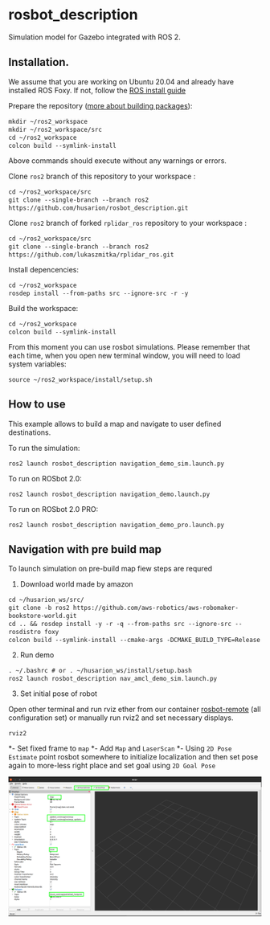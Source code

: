 # rosbot_description #

Simulation model for Gazebo integrated with ROS 2.

## Installation. ## 

We assume that you are working on Ubuntu 20.04 and already have installed ROS Foxy. If not, follow the [ROS install guide](https://index.ros.org/doc/ros2/Installation/Foxy/)

Prepare the repository ([more about building packages](https://index.ros.org/doc/ros2/Tutorials/Colcon-Tutorial/)):
```
mkdir ~/ros2_workspace
mkdir ~/ros2_workspace/src
cd ~/ros2_workspace
colcon build --symlink-install
```

Above commands should execute without any warnings or errors.

Clone `ros2` branch of this repository to your workspace :

```
cd ~/ros2_workspace/src
git clone --single-branch --branch ros2 https://github.com/husarion/rosbot_description.git
```

Clone `ros2` branch of forked `rplidar_ros` repository to your workspace :

```
cd ~/ros2_workspace/src
git clone --single-branch --branch ros2 https://github.com/lukaszmitka/rplidar_ros.git
```

Install depencencies:

```
cd ~/ros2_workspace
rosdep install --from-paths src --ignore-src -r -y
```

Build the workspace:

```
cd ~/ros2_workspace
colcon build --symlink-install
```

From this moment you can use rosbot simulations. Please remember that each time, when you open new terminal window, you will need to load system variables:

```
source ~/ros2_workspace/install/setup.sh
```

## How to use ##

This example allows to build a map and navigate to user defined destinations.

To run the simulation:

```
ros2 launch rosbot_description navigation_demo_sim.launch.py
```

To run on ROSbot 2.0:

```
ros2 launch rosbot_description navigation_demo.launch.py
```

To run on ROSbot 2.0 PRO:

```
ros2 launch rosbot_description navigation_demo_pro.launch.py
```

## Navigation with pre build map 

To launch simulation on pre-build map fiew steps are requred 

1. Download world made by amazon 

```
cd ~/husarion_ws/src/
git clone -b ros2 https://github.com/aws-robotics/aws-robomaker-bookstore-world.git 
cd .. && rosdep install -y -r -q --from-paths src --ignore-src --rosdistro foxy
colcon build --symlink-install --cmake-args -DCMAKE_BUILD_TYPE=Release
```

2. Run demo

```
. ~/.bashrc # or . ~/husarion_ws/install/setup.bash
ros2 launch rosbot_description nav_amcl_demo_sim.launch.py 
```

3. Set initial pose of robot

Open other terminal and run rviz ether from our container [rosbot-remote](https://github.com/husarion/rosbot-remote) (all configuration set) or manually run rviz2 and set necessary displays.


```
rviz2
```

*- Set fixed frame to `map`
*- Add `Map` and `LaserScan`
*- Using `2D Pose Estimate` point rosbot somewhere to initialize localization and then set pose again to more-less right place and set goal using `2D Goal Pose`

![rviz01](images/rviz01.png)

